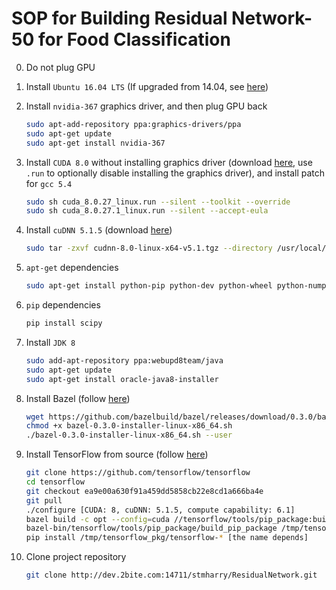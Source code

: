 # SOP for Building Residual Network-50 for Food Classification

0. Do not plug GPU
0. Install `Ubuntu 16.04 LTS`
(If upgraded from 14.04, see [here](https://www.digitalocean.com/community/tutorials/how-to-upgrade-to-ubuntu-16-04-lts))
0. Install `nvidia-367` graphics driver, and then plug GPU back

    ```bash
    sudo apt-add-repository ppa:graphics-drivers/ppa
    sudo apt-get update
    sudo apt-get install nvidia-367
    ```
0. Install `CUDA 8.0` without installing graphics driver (download [here](https://developer.nvidia.com/cuda-toolkit), use `.run` to optionally disable installing the graphics driver), and install patch for `gcc 5.4`

    ```bash
    sudo sh cuda_8.0.27_linux.run --silent --toolkit --override
    sudo sh cuda_8.0.27.1_linux.run --silent --accept-eula
    ```
0. Install `cuDNN 5.1.5` (download [here](https://developer.nvidia.com/cudnn))

    ```bash
    sudo tar -zxvf cudnn-8.0-linux-x64-v5.1.tgz --directory /usr/local/
    ```
0. `apt-get` dependencies

    ```bash
    sudo apt-get install python-pip python-dev python-wheel python-numpy git zlib1g-dev swig imagemagick
    ``` 
    
0. `pip` dependencies

    ```bash
    pip install scipy
    ```  
0. Install `JDK 8`

    ```bash
    sudo add-apt-repository ppa:webupd8team/java
    sudo apt-get update
    sudo apt-get install oracle-java8-installer
    ```
0. Install Bazel (follow [here](http://www.bazel.io/docs/install.html))
    
    ```bash
    wget https://github.com/bazelbuild/bazel/releases/download/0.3.0/bazel-0.3.0-installer-linux-x86_64.sh
    chmod +x bazel-0.3.0-installer-linux-x86_64.sh
    ./bazel-0.3.0-installer-linux-x86_64.sh --user
    ```
0. Install TensorFlow from source (follow [here](https://www.tensorflow.org/versions/r0.9/get_started/os_setup.html#installing-from-sources))

    ```bash 
    git clone https://github.com/tensorflow/tensorflow 
    cd tensorflow
    git checkout ea9e00a630f91a459dd5858cb22e8cd1a666ba4e
    git pull
    ./configure [CUDA: 8, cuDNN: 5.1.5, compute capability: 6.1]
    bazel build -c opt --config=cuda //tensorflow/tools/pip_package:build_pip_package
    bazel-bin/tensorflow/tools/pip_package/build_pip_package /tmp/tensorflow_pkg
    pip install /tmp/tensorflow_pkg/tensorflow-* [the name depends]
    ```

0. Clone project repository

    ```bash
    git clone http://dev.2bite.com:14711/stmharry/ResidualNetwork.git
    ```
